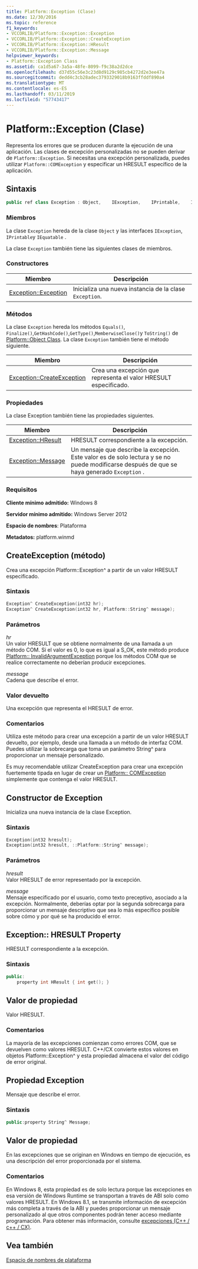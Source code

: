 ```yaml
---
title: Platform::Exception (Clase)
ms.date: 12/30/2016
ms.topic: reference
f1_keywords:
- VCCORLIB/Platform::Exception::Exception
- VCCORLIB/Platform::Exception::CreateException
- VCCORLIB/Platform::Exception::HResult
- VCCORLIB/Platform::Exception::Message
helpviewer_keywords:
- Platform::Exception Class
ms.assetid: ca1d5a67-3a5a-48fe-8099-f9c38a2d2dce
ms.openlocfilehash: d37d55c56e3c23d8d9129c985cb4272d2e3ee47a
ms.sourcegitcommit: dedd4c3cb28adec3793329018b9163ffddf890a4
ms.translationtype: MT
ms.contentlocale: es-ES
ms.lasthandoff: 03/11/2019
ms.locfileid: "57743417"
---
```

# <a name="platformexception-class"></a>Platform::Exception (Clase)

Representa los errores que se producen durante la ejecución de una aplicación. Las clases de excepción personalizadas no se pueden derivar de `Platform::Exception`. Si necesitas una excepción personalizada, puedes utilizar `Platform::COMException` y especificar un HRESULT específico de la aplicación.

## <a name="syntax"></a>Sintaxis

```cpp
public ref class Exception : Object,    IException,    IPrintable,    IEquatable
```

### <a name="members"></a>Miembros

La clase `Exception` hereda de la clase `Object` y las interfaces `IException`, `IPrintable`y `IEquatable` .

La clase `Exception` también tiene las siguientes clases de miembros.

### <a name="constructors"></a>Constructores

|Miembro|Descripción|
|------------|-----------------|
|[Exception::Exception](#ctor)|Inicializa una nueva instancia de la clase `Exception`.|

### <a name="methods"></a>Métodos

La clase `Exception` hereda los métodos `Equals()`, `Finalize()`,`GetHashCode()`,`GetType()`,`MemberwiseClose()`y `ToString()` de [Platform::Object Class](../cppcx/platform-object-class.md). La clase `Exception` también tiene el método siguiente.

|Miembro|Descripción|
|------------|-----------------|
|[Exception::CreateException](#createexception)|Crea una excepción que representa el valor HRESULT especificado.|

### <a name="properties"></a>Propiedades

La clase Exception también tiene las propiedades siguientes.

|Miembro|Descripción|
|------------|-----------------|
|[Exception::HResult](#hresult)|HRESULT correspondiente a la excepción.|
|[Exception::Message](#message)|Un mensaje que describe la excepción. Este valor es de solo lectura y se no puede modificarse después de que se haya generado `Exception` .|

### <a name="requirements"></a>Requisitos

**Cliente mínimo admitido:** Windows 8

**Servidor mínimo admitido:** Windows Server 2012

**Espacio de nombres**: Plataforma

**Metadatos:** platform.winmd

## <a name="createexception"></a> CreateException (método)

Crea una excepción Platform::Exception^ a partir de un valor HRESULT especificado.

### <a name="syntax"></a>Sintaxis

```cpp
Exception^ CreateException(int32 hr);
Exception^ CreateException(int32 hr, Platform::String^ message);
```

### <a name="parameters"></a>Parámetros

*hr*<br/>
Un valor HRESULT que se obtiene normalmente de una llamada a un método COM. Si el valor es 0, lo que es igual a S_OK, este método produce [Platform:: InvalidArgumentException](../cppcx/platform-invalidargumentexception-class.md) porque los métodos COM que se realice correctamente no deberían producir excepciones.

*message*<br/>
Cadena que describe el error.

### <a name="return-value"></a>Valor devuelto

Una excepción que representa el HRESULT de error.

### <a name="remarks"></a>Comentarios

Utiliza este método para crear una excepción a partir de un valor HRESULT devuelto, por ejemplo, desde una llamada a un método de interfaz COM. Puedes utilizar la sobrecarga que toma un parámetro String^ para proporcionar un mensaje personalizado.

Es muy recomendable utilizar CreateException para crear una excepción fuertemente tipada en lugar de crear un [Platform:: COMException](../cppcx/platform-comexception-class.md) simplemente que contenga el valor HRESULT.

## <a name="ctor"></a>  Constructor de Exception

Inicializa una nueva instancia de la clase Exception.

### <a name="syntax"></a>Sintaxis

```cpp
Exception(int32 hresult);
Exception(int32 hresult, ::Platform::String^ message);
```

### <a name="parameters"></a>Parámetros

*hresult*<br/>
Valor HRESULT de error representado por la excepción.

*message*<br/>
Mensaje especificado por el usuario, como texto preceptivo, asociado a la excepción. Normalmente, deberías optar por la segunda sobrecarga para proporcionar un mensaje descriptivo que sea lo más específico posible sobre cómo y por qué se ha producido el error.

## <a name="hresult"></a>  Exception:: HRESULT Property

HRESULT correspondiente a la excepción.

### <a name="syntax"></a>Sintaxis

```cpp
public:
    property int HResult { int get(); }
```

## <a name="property-value"></a>Valor de propiedad

Valor HRESULT.

### <a name="remarks"></a>Comentarios

La mayoría de las excepciones comienzan como errores COM, que se devuelven como valores HRESULT. C++/CX convierte estos valores en objetos Platform::Exception^ y esta propiedad almacena el valor del código de error original.

## <a name="message"></a> Propiedad Exception

Mensaje que describe el error.

### <a name="syntax"></a>Sintaxis

```cpp
public:property String^ Message;
```

## <a name="property-value"></a>Valor de propiedad

En las excepciones que se originan en Windows en tiempo de ejecución, es una descripción del error proporcionada por el sistema.

### <a name="remarks"></a>Comentarios

En Windows 8, esta propiedad es de solo lectura porque las excepciones en esa versión de Windows Runtime se transportan a través de ABI solo como valores HRESULT. En Windows 8.1, se transmite información de excepción más completa a través de la ABI y puedes proporcionar un mensaje personalizado al que otros componentes podrán tener acceso mediante programación. Para obtener más información, consulte [excepciones (C++ / c++ / CX)](../cppcx/exceptions-c-cx.md).

## <a name="see-also"></a>Vea también

[Espacio de nombres de plataforma](../cppcx/platform-namespace-c-cx.md)
